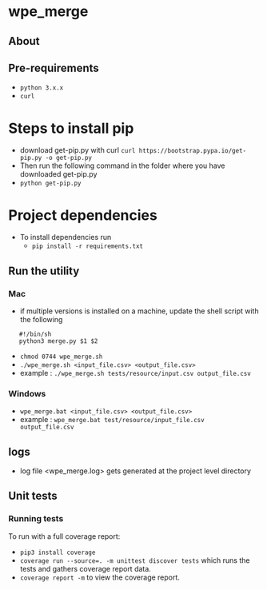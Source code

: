 # wpe_merge

## About

## Pre-requirements
* `python 3.x.x`
* `curl`

# Steps to install pip
* download get-pip.py with curl `curl https://bootstrap.pypa.io/get-pip.py -o get-pip.py`
* Then run the following command in the folder where you have downloaded get-pip.py
* `python get-pip.py`

# Project dependencies 
* To install dependencies run
    * `pip install -r requirements.txt`

## Run the utility

### Mac
   * if multiple versions <python2 and python3> is installed on a machine, update the shell script with the following
   ```
      #!/bin/sh
      python3 merge.py $1 $2
   ```
   *  `chmod 0744 wpe_merge.sh`
   * `./wpe_merge.sh <input_file.csv> <output_file.csv>`
   * example : `./wpe_merge.sh tests/resource/input.csv output_file.csv`

### Windows
   * `wpe_merge.bat <input_file.csv> <output_file.csv>`
   * example :  `wpe_merge.bat test/resource/input_file.csv output_file.csv`

## logs
 * log file <wpe_merge.log> gets generated at the project level directory

## Unit tests
### Running tests

To run with a full coverage report:
  * `pip3 install coverage`
  * `coverage run --source=. -m unittest discover tests` which runs the tests and gathers coverage report data.
  * `coverage report -m` to view the coverage report.

